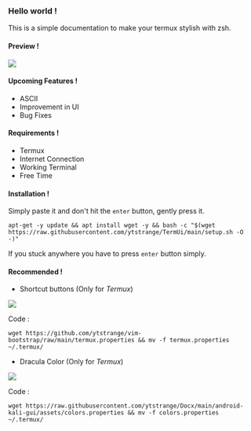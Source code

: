 ### Hello world !
This is a simple documentation to make your termux stylish with zsh.

#### Preview !
<img src="https://github.com/ytstrange/Docx/blob/2317de8030e1c96ecef0da48cd5cbe29d5fcb43e/termux-style/screenshot.jpg">

#### Upcoming Features !
* ASCII
* Improvement in UI
* Bug Fixes

#### Requirements !
* Termux
* Internet Connection
* Working Terminal
* Free Time

#### Installation !
Simply paste it and don't hit the `enter` button, gently press it.
```shell
apt-get -y update && apt install wget -y && bash -c "$(wget https://raw.githubusercontent.com/ytstrange/TermUi/main/setup.sh -O -)"
```

If you stuck anywhere you have to press `enter` button  simply.

#### Recommended !
* Shortcut buttons (Only for *Termux*)
<img src=https://github.com/ytstrange/vim-bootstrap/blob/da34adb04dec35ade0162e5078be60d5f944a056/buttons.jpg>

Code :
```shell
wget https://github.com/ytstrange/vim-bootstrap/raw/main/termux.properties && mv -f termux.properties ~/.termux/
```

* Dracula Color (Only for *Termux*)

<img src=https://github.com/ytstrange/Docx/blob/03b66a5fe908a56fa9d3647a0d7cae9bd2ba870e/android-userland-style/assets/dracula-terminal.jpg>

Code :
```shell
wget https://raw.githubusercontent.com/ytstrange/Docx/main/android-kali-gui/assets/colors.properties && mv -f colors.properties ~/.termux/
```

